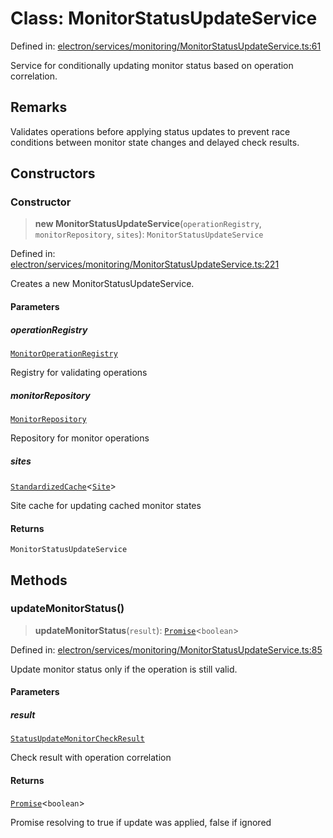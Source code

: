 # Class: MonitorStatusUpdateService

Defined in: [electron/services/monitoring/MonitorStatusUpdateService.ts:61](https://github.com/Nick2bad4u/Uptime-Watcher/blob/main/electron/services/monitoring/MonitorStatusUpdateService.ts#L61)

Service for conditionally updating monitor status based on operation
correlation.

## Remarks

Validates operations before applying status updates to prevent race
conditions between monitor state changes and delayed check results.

## Constructors

### Constructor

> **new MonitorStatusUpdateService**(`operationRegistry`, `monitorRepository`, `sites`): `MonitorStatusUpdateService`

Defined in: [electron/services/monitoring/MonitorStatusUpdateService.ts:221](https://github.com/Nick2bad4u/Uptime-Watcher/blob/main/electron/services/monitoring/MonitorStatusUpdateService.ts#L221)

Creates a new MonitorStatusUpdateService.

#### Parameters

##### operationRegistry

[`MonitorOperationRegistry`](../../MonitorOperationRegistry/classes/MonitorOperationRegistry.md)

Registry for validating operations

##### monitorRepository

[`MonitorRepository`](../../../database/MonitorRepository/classes/MonitorRepository.md)

Repository for monitor operations

##### sites

[`StandardizedCache`](../../../../utils/cache/StandardizedCache/classes/StandardizedCache.md)\<[`Site`](../../../../../shared/types/interfaces/Site.md)\>

Site cache for updating cached monitor states

#### Returns

`MonitorStatusUpdateService`

## Methods

### updateMonitorStatus()

> **updateMonitorStatus**(`result`): [`Promise`](https://developer.mozilla.org/docs/Web/JavaScript/Reference/Global_Objects/Promise)\<`boolean`\>

Defined in: [electron/services/monitoring/MonitorStatusUpdateService.ts:85](https://github.com/Nick2bad4u/Uptime-Watcher/blob/main/electron/services/monitoring/MonitorStatusUpdateService.ts#L85)

Update monitor status only if the operation is still valid.

#### Parameters

##### result

[`StatusUpdateMonitorCheckResult`](../interfaces/StatusUpdateMonitorCheckResult.md)

Check result with operation correlation

#### Returns

[`Promise`](https://developer.mozilla.org/docs/Web/JavaScript/Reference/Global_Objects/Promise)\<`boolean`\>

Promise resolving to true if update was applied, false if
  ignored
